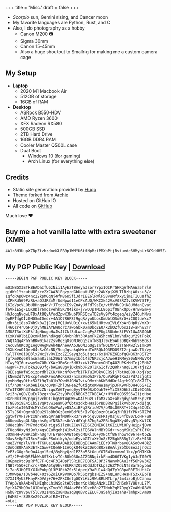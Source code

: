 +++
title = 'Misc.'
draft = false
+++

- _Scorpio_ sun, Gemini rising, and Cancer moon
- My favorite languages are Python, Rust, and C
- Also, I do photography as a hobby
  - Canon M200 📷
  - Sigma 30mm
  - Canon 15-45mm
  - Also a huge shoutout to Smallrig for making me a custom camera cage

## My Setup

- **Laptop**
  - 2020 M1 Macbook Air
  - 512GB of storage
  - 16GB of RAM
- **Desktop**
  - ASRock B550-HDV
  - AMD Ryzen 3600
  - XFX Radeon RX580
  - 500GB SSD
  - 2TB Hard Drive
  - 16GB DDR4 RAM
  - Cooler Master Q500L case
  - Dual Boot
    - Windows 10 (for gaming)
    - Arch Linux (for everything else)

## Credits

- Static site generation provided by [Hugo](https://gohugo.io)
- Theme forked from [Archie](https://github.com/athul/archie)
- Hosted on GitHub IO
- All code on [GitHub](https://github.com/jadens-arc/jadens-arc.github.io)

Much love ❤️

## Buy me a hot vanilla latte with extra sweetener (XMR)

```
4A1r8H3UupXZDpZtzhzdoeKLFB9p1WMYU6tfNpMztPMXbPtjRvtuvdc6HMybUr6C9ddH5ZzhRPefoTsmWk3vkpbtE98jGVb
```

## My PGP Public Key | [Download](/AC34D646B6DACBC1804A8EB0E349190839CE77CD.asc)

```
-----BEGIN PGP PUBLIC KEY BLOCK-----

mQINBGX3ETkBEADaIfU6zNii1AyEzTBAeyaJsor7Ypx1OIPrGHRqAfMAAWa5hrlA
gjdWc1Y+cubUUE/+e2XCAA3lFqzyrdGbUeatU9F/c2ANXpjXVLTlBzbjA0xsu3/z
IqfoRAp6wz4nc22kpMGqNj4fM86K5fiJdrI8E6lRWlF58vuRfXxyijm1TIUuafhZ
LXPkRd569PzRk+aOJJR3mMrUdNpwd11eCPxAUQ/WKCXk42VxV0SRZIv3KVW73TFj
16IqVpcVLObUBHnqq4nV+JTtcbCE9vZnAyUfFdT9sEe/vtMVdNC9jN8UMdanQvat
f6VkiE5gFLGKUDlY6mqzvehk5K7Q4iks+j/wDJpTM1L86p1fOBhxQp6/HrEwSm+y
HhJogqNvgwUFDxAt8QyAYodZpwK3NubPXRSQcwTD2sVy9Yt4zgeq/eiyZ46uhNvs
DpRPT4gOIz0HGSmIDedr+4A1O7R6P8f9gqR/yoUbosDmUbtOSwBrG+iC0QtuWxc7
udh+3ii8so7WhSk0wIjCzojMQ1UoVUOiC+xvi65N1HRtwuIVL6XoArBHpRsVmXD+
l46Qzr4rUGFDjXyhMBiAYEWUorz7aw5Gbk07mDbq2E0/k2bOZfUbs2IB+aPhV2Tr
AMU8T3otX4EkfJgHbugoHwJsJlCkf3dLwaCagPy8ZPUg45Ubhe3fFVY1UwARAQAB
tCxKYWRlbiBBcmNlbmVhdXggPGNvbnRhY3RAamFkZW5hcmNlbmVhdXguY29tPokC
VAQTAQgAPhYhBKw01ka22svBgEqOsONJGQg5znfNBQJl9xE5AhsDBQkHhh9SBQsJ
CAcCBhUKCQgLAgQWAgMBAh4BAheAAAoJEONJGQg5znfNOLMP/izTGFKw2lSImR0V
25XbXeuO1Qre84sSzCGcND/5cqJqsakqkMrxdToPRQkJQ3EDO9ZI2rjawKsTl/vy
RwllTXm8i8O3lx2WciYvRyIzcZZISeyg3g5ujgcz/6x1M7KZ6EpfqGNQK3n8ST2Y
fgfXm0Kq68lasWam8ilaL29WInG7mmyIbd14S7NK3xjoAJweH1RMeyS0oNFMVVX4
HIwyPQI6urwwy9m7ORuYKWz3BmScr5dH3xxVtZPmnxvOHIq4OZUPKzMdTej2BHkZ
HwgWF+3YuTokG2Q9Jfg/bAEa8BgvjDxk9b3R20TZKGIcf/2QRh/n8qELJO7tjzZJ
7BEEsqKWfWSoizprdhlZCK/HKcNf8wcfbITkTuIWDkvGERSjj7bt0qD88+XojYpz
jkNwm2dfVF5xcp4wAdRFnsARoRsA2/nImZ9mOh3Prb/QuVaRqHtRoZzPd7Jzjqt1
iyvMoMqyOthc5XZt9qTp01b7OwdVJGMAIvivDMm+hhKWBHdDcfAg+h9QIc8K7ZIs
TCf/hO0r+SKbABiXW/cQVDFZhl3GHeaZfGtigtoKwWW1myjpJFK9VFbDH4C6S+IZ
RTnITXHMh3fWo3NzZNriquZA6Tyoeq0yyTN+DSzDQahT++YiXS8O6h3cCDi0OG5k
Syi3h/uQD/QuEu78zg+n3wG2ty9PuQINBGX3ETkBEAC/+HYHFeQBS5S6wI1jcHoe
HXrFNk3lW/pgujzvchOITbgSWTWqOW+wDAiMuzL7faMX7aX+ahkqdyphxMr5p2YB
tTNE8oi9E451b5IVqRtvw1eaWGDfQbtozdxbHHsi6rBDBRGPgiikVVb0r/xdIjqC
IbzFe1nI0AIWcMYsIebOSoPwAyeD5AxiBFq7RriuW7V/bM8sOGRRT+tC4qz6OUIc
Y5TsJ66+OgrnDI0u29loBb0GzBemWBdfU5+IvTQqBoznOiWGg3HRB1fYPK+STZPd
ggtwfrVFsvPzx8h/e9SqVraBfM0RkkR3rY9PbjqvQsFRTyOsju54fb80/LoHPFu9
m6Uqw4kyqGL3QqrhsGgbYNSk2es0nVrdGYqh57hg5w2PBi5qW5Ky40vgNYpXVfCK
3U8ecQhvFPM7mdcNSGHrigs51lz8uZCevTZDSCZ0MEKO1t6IiLWiOFyHeip/jOvn
VFUqpN0xyNi9yY/4qsGZuMqehjW1bwl2siFQSVWlnMBY9Gd++vogVSKeIsPtCfXt
3UXmHH+A6WKcShFnUgrUTE7WPRAVBt6KycM0Kl16+yXNctf86ThGwYd96TeFtpZE
9Uxv8+8pE415cvFn4WsPSobtkyh/odaEyvbGTfxX+Jo8/E25gkRR5g7/fzRxM13U
nueZVYOpYlVYU+fTKHUe1QARAQABiQI8BBgBCAAmFiEErDTWRrbay8GASo6w40kZ
CDnOd80FAmX3ETkCGwwFCQeGH1IACgkQ40kZCDnOd80xEBAAlj8bXbGEezJjnOcI
EeP3zGOgcRe9u44gml5ed/8yMqyQzd1PZ3o5StOduYOT6W3xmmwml1kx/pGM1KXh
xVI/2P+6HQSFkhWs8S7KrLvTCsB8kQ3UnAZZGBNgirkFho4D60TVKg1yAJqTA0Y5
C8GpmzXtc9zRPfE7F+Qc4F3I4DpPlSRiDE7OBFSAJOP37NWnyhGAuIrf56h9V3XZ
fNBtP55Q+zhxrc/NGHA6tq9hvF8kRR4ZO59DddJbTkLps26ZYMdiNTsBar8oybad
5i7an5JHQElYGJNPobpQl3PJPkhZSr5ldpeqY9aPU1w4dQd7yYGRpaRREIbUHkCc
cJMWwpW/s3Vb4eC+OzYGZoiCK9VXKQo7k5SqrgbsHIZS+nQLHnCHAsHTS3xX8pTB
D7XJIMyU3FknyPkDVAj+76+ZPkC0etgGQYLKiz9Wu8RLMTLrp/tm4izoBjUCahmx
TfAp8/ukA4b4FLNIqhoLhiWSq2tAE9cberKckR0pANzKLERI+ZHSek7VOU+uL7Pl
RytXAZ9bQ9x1O1DmfgyXTvoYCUM4AavP6+9DzeH8n27TNmb2qM7DygY7xAWeABVV
HGb8PznVvpvT5lCvO21NsSZs8NQwsqBq0BvcEELUFJa5ehjIHzahB+lmhpxC/m89
jEdMSf+r8USXe297czRbfRJ+1Ts=
=oLaL
-----END PGP PUBLIC KEY BLOCK-----
```
